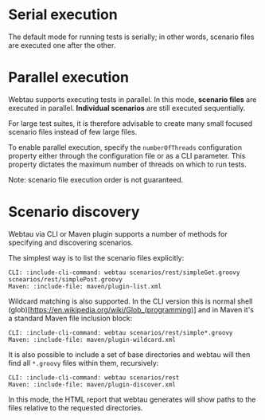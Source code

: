 # Serial execution

The default mode for running tests is serially; in other words, scenario files are executed one after the other.

# Parallel execution

Webtau supports executing tests in parallel.  In this mode, **scenario files** are executed in parallel.  **Individual 
scenarios** are still executed sequentially.

For large test suites, it is therefore advisable to create many small focused scenario files instead of few large files.

To enable parallel execution, specify the `numberOfThreads` configuration property either through the configuration file
or as a CLI parameter.  This property dictates the maximum number of threads on which to run tests.

Note: scenario file execution order is not guaranteed.

# Scenario discovery

Webtau via CLI or Maven plugin supports a number of methods for specifying and discovering scenarios.

The simplest way is to list the scenario files explicitly:

```tabs
CLI: :include-cli-command: webtau scenarios/rest/simpleGet.groovy scnearios/rest/simplePost.groovy
Maven: :include-file: maven/plugin-list.xml
```

Wildcard matching is also supported.  In the CLI version this is normal shell (glob)[https://en.wikipedia.org/wiki/Glob_(programming)]
and in Maven it's a standard Maven file inclusion block:

```tabs
CLI: :include-cli-command: webtau scenarios/rest/simple*.groovy
Maven: :include-file: maven/plugin-wildcard.xml
```

It is also possible to include a set of base directories and webtau will then find all `*.groovy` files within
them, recursively:

```tabs
CLI: :include-cli-command: webtau scenarios/rest
Maven: :include-file: maven/plugin-discover.xml
```

In this mode, the HTML report that webtau generates will show paths to the files relative to the
requested directories.
